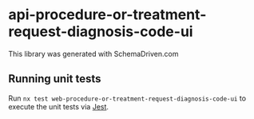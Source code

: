 
# api-procedure-or-treatment-request-diagnosis-code-ui

This library was generated with SchemaDriven.com

## Running unit tests

Run `nx test web-procedure-or-treatment-request-diagnosis-code-ui` to execute the unit tests via [Jest](https://jestjs.io).

